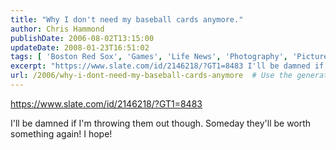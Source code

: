 ```yaml
---
title: "Why I don't need my baseball cards anymore."
author: Chris Hammond
publishDate: 2006-08-02T13:15:00
updateDate: 2008-01-23T16:51:02
tags: [ 'Boston Red Sox', 'Games', 'Life News', 'Photography', 'Pictures', 'SEO' ]
excerpt: "https://www.slate.com/id/2146218/?GT1=8483 I'll be damned if I'm throwing them out though. Someday they'll be worth something again! I..."
url: /2006/why-i-dont-need-my-baseball-cards-anymore  # Use the generated URL with year
---
```

<P><A href="https://www.slate.com/id/2146218/?GT1=8483">https://www.slate.com/id/2146218/?GT1=8483</A></P> <P>I'll be damned if I'm throwing them out though. Someday they'll be worth something again! I hope!</P>
